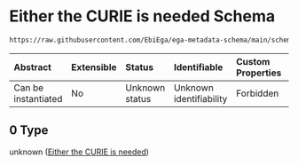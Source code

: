 # Either the CURIE is needed Schema

```txt
https://raw.githubusercontent.com/EbiEga/ega-metadata-schema/main/schemas/EGA.common-definitions.json#/definitions/object_external_accession/anyOf/0
```



| Abstract            | Extensible | Status         | Identifiable            | Custom Properties | Additional Properties | Access Restrictions | Defined In                                                                                           |
| :------------------ | :--------- | :------------- | :---------------------- | :---------------- | :-------------------- | :------------------ | :--------------------------------------------------------------------------------------------------- |
| Can be instantiated | No         | Unknown status | Unknown identifiability | Forbidden         | Allowed               | none                | [EGA.common-definitions.json\*](../../../schemas/EGA.common-definitions.json "open original schema") |

## 0 Type

unknown ([Either the CURIE is needed](ega-12-definitions-object-of-external-accession-of-the-object-anyof-either-the-curie-is-needed.md))
